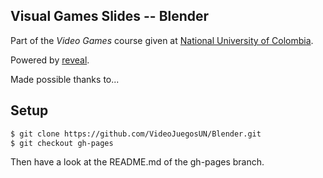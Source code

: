 ## Visual Games Slides -- Blender

Part of the *Video Games* course given at [National University of Colombia](http://www.disi.unal.edu.co/).

Powered by [reveal](https://github.com/hakimel/reveal.js).

Made possible thanks to... 

<!--- a long list of students and links to their pages. To come ;) -->

## Setup

 ```sh
 $ git clone https://github.com/VideoJuegosUN/Blender.git
 $ git checkout gh-pages
 ```
 
Then have a look at the README.md of the gh-pages branch.
